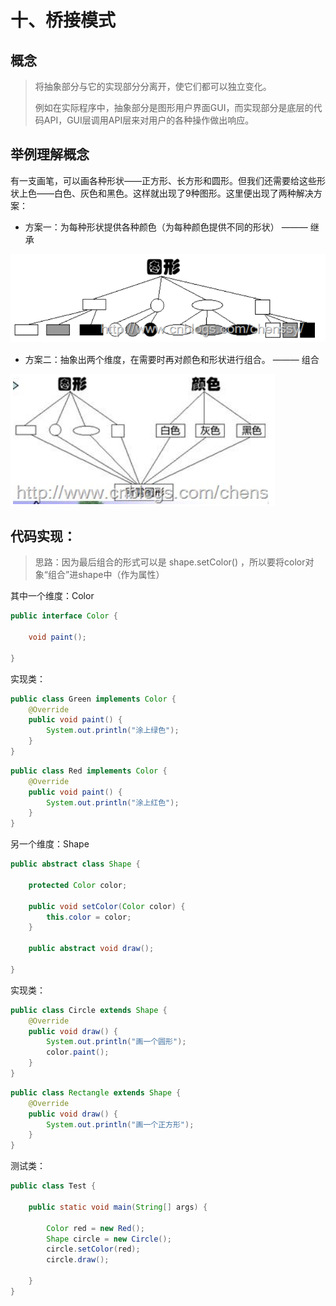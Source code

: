 # 十、桥接模式



## 概念

> 将抽象部分与它的实现部分分离开，使它们都可以独立变化。
>
> 例如在实际程序中，抽象部分是图形用户界面GUI，而实现部分是底层的代码API，GUI层调用API层来对用户的各种操作做出响应。



## 举例理解概念

有一支画笔，可以画各种形状——正方形、长方形和圆形。但我们还需要给这些形状上色——白色、灰色和黑色。这样就出现了9种图形。这里便出现了两种解决方案：

- 方案一：为每种形状提供各种颜色（为每种颜色提供不同的形状）   ———   继承

![image-20210301080938349](image/image-20210301080938349.png)



- 方案二：抽象出两个维度，在需要时再对颜色和形状进行组合。       ———   组合

![image-20210301080951717](image/image-20210301080951717.png)



 

## 代码实现：

> 思路：因为最后组合的形式可以是   shape.setColor()   ，所以要将color对象“组合”进shape中（作为属性）



其中一个维度：Color

```java
public interface Color {

    void paint();

}
```

实现类：

```java
public class Green implements Color {
    @Override
    public void paint() {
        System.out.println("涂上绿色");
    }
}
```

```java
public class Red implements Color {
    @Override
    public void paint() {
        System.out.println("涂上红色");
    }
}
```



另一个维度：Shape

```java
public abstract class Shape {

    protected Color color;

    public void setColor(Color color) {
        this.color = color;
    }

    public abstract void draw();

}
```

实现类：

```java
public class Circle extends Shape {
    @Override
    public void draw() {
        System.out.println("画一个圆形");
        color.paint();
    }
}
```

```java
public class Rectangle extends Shape {
    @Override
    public void draw() {
        System.out.println("画一个正方形");
    }
}
```



测试类：

```java
public class Test {

    public static void main(String[] args) {

        Color red = new Red();
        Shape circle = new Circle();
        circle.setColor(red);
        circle.draw();

    }
}
```

